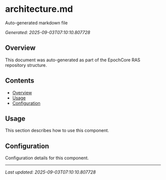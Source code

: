 # architecture.md

Auto-generated markdown file

*Generated: 2025-09-03T07:10:10.807728*

## Overview

This document was auto-generated as part of the EpochCore RAS repository structure.

## Contents

- [Overview](#overview)
- [Usage](#usage)
- [Configuration](#configuration)

## Usage

This section describes how to use this component.

## Configuration

Configuration details for this component.

---

*Last updated: 2025-09-03T07:10:10.807728*
